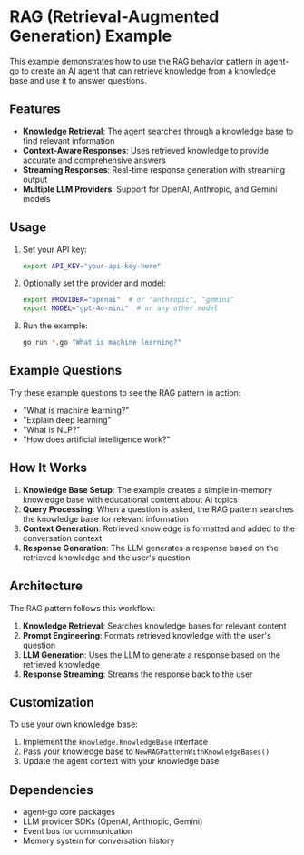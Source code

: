 # RAG (Retrieval-Augmented Generation) Example

This example demonstrates how to use the RAG behavior pattern in agent-go to create an AI agent that can retrieve knowledge from a knowledge base and use it to answer questions.

## Features

- **Knowledge Retrieval**: The agent searches through a knowledge base to find relevant information
- **Context-Aware Responses**: Uses retrieved knowledge to provide accurate and comprehensive answers
- **Streaming Responses**: Real-time response generation with streaming output
- **Multiple LLM Providers**: Support for OpenAI, Anthropic, and Gemini models

## Usage

1. Set your API key:
   ```bash
   export API_KEY="your-api-key-here"
   ```

2. Optionally set the provider and model:
   ```bash
   export PROVIDER="openai"  # or "anthropic", "gemini"
   export MODEL="gpt-4o-mini"  # or any other model
   ```

3. Run the example:
   ```bash
   go run *.go "What is machine learning?"
   ```

## Example Questions

Try these example questions to see the RAG pattern in action:

- "What is machine learning?"
- "Explain deep learning"
- "What is NLP?"
- "How does artificial intelligence work?"

## How It Works

1. **Knowledge Base Setup**: The example creates a simple in-memory knowledge base with educational content about AI topics
2. **Query Processing**: When a question is asked, the RAG pattern searches the knowledge base for relevant information
3. **Context Generation**: Retrieved knowledge is formatted and added to the conversation context
4. **Response Generation**: The LLM generates a response based on the retrieved knowledge and the user's question

## Architecture

The RAG pattern follows this workflow:

1. **Knowledge Retrieval**: Searches knowledge bases for relevant content
2. **Prompt Engineering**: Formats retrieved knowledge with the user's question
3. **LLM Generation**: Uses the LLM to generate a response based on the retrieved knowledge
4. **Response Streaming**: Streams the response back to the user

## Customization

To use your own knowledge base:

1. Implement the `knowledge.KnowledgeBase` interface
2. Pass your knowledge base to `NewRAGPatternWithKnowledgeBases()`
3. Update the agent context with your knowledge base

## Dependencies

- agent-go core packages
- LLM provider SDKs (OpenAI, Anthropic, Gemini)
- Event bus for communication
- Memory system for conversation history 